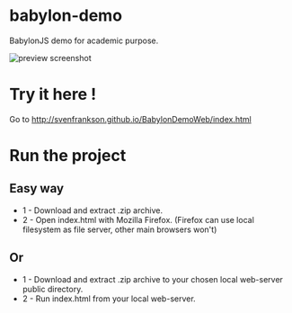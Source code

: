 # babylon-demo
BabylonJS demo for academic purpose.

![preview screenshot](http://svenfrankson.github.io/wiki/img/babylondemo/mainScreenshot.PNG)

# Try it here !

Go to http://svenfrankson.github.io/BabylonDemoWeb/index.html

# Run the project

## Easy way

* 1 - Download and extract .zip archive.
* 2 - Open index.html with Mozilla Firefox. (Firefox can use local filesystem as file server, other main browsers won't)

## Or

* 1 - Download and extract .zip archive to your chosen local web-server public directory.
* 2 - Run index.html from your local web-server.
